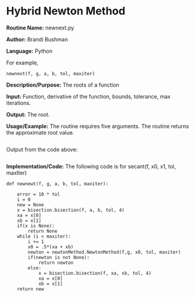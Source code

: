 
# Hybrid Newton Method

**Routine Name:** newnext.py
 
**Author:** Brandi Bushman
 
**Language:** Python 

For example,

    newnext(f, g, a, b, tol, maxiter)

**Description/Purpose:** The roots of a function

**Input:** Function, derivative of the function, bounds, tolerance, max iterations. 


**Output:** The root. 

**Usage/Example:** The routine requires five arguments. The routine returns the approximate root value.

~~~

~~~
Output from the code above:

~~~

~~~

**Implementation/Code:** The following code is for secant(f, x0, x1, tol, maxIter)

~~~
def newnewt(f, g, a, b, tol, maxiter):

    error = 10 * tol
    i = 0
    new = None    
    x = bisection.bisection(f, a, b, tol, 4)
    xa = x[0]
    xb = x[1]
    if(x is None):
        return None
    while (i < maxiter):
        i += 1
        x0 = .5*(xa + xb)  
        newton = newtonMethod.NewtonMethod(f,g, x0, tol, maxiter)
        if(newton is not None):
            return newton
        else:
            x = bisection.bisection(f, xa, xb, tol, 4)
            xa = x[0]
            xb = x[1]
    return new
~~~
